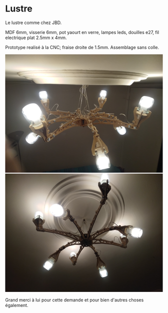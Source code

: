 # Lustre
Le lustre comme chez JBD.

MDF 6mm, visserie 6mm, pot yaourt en verre, lampes leds, douilles e27, fil electrique plat 2.5mm x 4mm.

Prototype realisé à la CNC; fraise droite de 1.5mm.
Assemblage sans colle.

<img src="/img/IMG_20190224_184649.jpg" alt="drawing" width="800"/>
<img src="/img/IMG_20190224_184334.jpg" alt="drawing" width="800"/>

Grand merci à lui pour cette demande et pour bien d'autres choses également.
